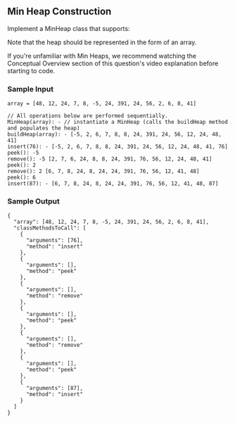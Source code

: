 
## Min Heap Construction

Implement a MinHeap class that supports:

Note that the heap should be represented in the form of an array.

If you're unfamiliar with Min Heaps, we recommend watching the
Conceptual Overview section of this question's video explanation before
starting to code.

### Sample Input
```
array = [48, 12, 24, 7, 8, -5, 24, 391, 24, 56, 2, 6, 8, 41]

// All operations below are performed sequentially.
MinHeap(array): - // instantiate a MinHeap (calls the buildHeap method and populates the heap)
buildHeap(array): - [-5, 2, 6, 7, 8, 8, 24, 391, 24, 56, 12, 24, 48, 41]
insert(76): - [-5, 2, 6, 7, 8, 8, 24, 391, 24, 56, 12, 24, 48, 41, 76]
peek(): -5
remove(): -5 [2, 7, 6, 24, 8, 8, 24, 391, 76, 56, 12, 24, 48, 41]
peek(): 2
remove(): 2 [6, 7, 8, 24, 8, 24, 24, 391, 76, 56, 12, 41, 48]
peek(): 6
insert(87): - [6, 7, 8, 24, 8, 24, 24, 391, 76, 56, 12, 41, 48, 87]
```

### Sample Output
```
{
  "array": [48, 12, 24, 7, 8, -5, 24, 391, 24, 56, 2, 6, 8, 41],
  "classMethodsToCall": [
    {
      "arguments": [76],
      "method": "insert"
    },
    {
      "arguments": [],
      "method": "peek"
    },
    {
      "arguments": [],
      "method": "remove"
    },
    {
      "arguments": [],
      "method": "peek"
    },
    {
      "arguments": [],
      "method": "remove"
    },
    {
      "arguments": [],
      "method": "peek"
    },
    {
      "arguments": [87],
      "method": "insert"
    }
  ]
}
```
